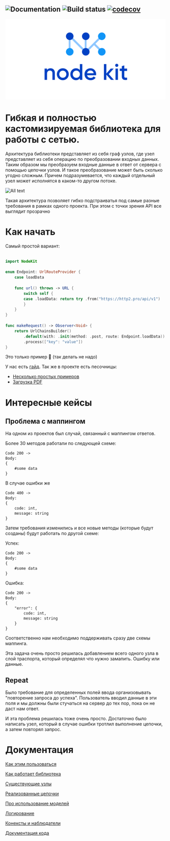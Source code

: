 ![Documentation](https://lastsprint.dev/CoreNetKit/Docs/swift_output/badge.svg)
![Build status](https://travis-ci.org/surfstudio/NodeKit.svg?branch=master)
[![codecov](https://codecov.io/gh/surfstudio/NodeKit/branch/master/graph/badge.svg)](https://codecov.io/gh/surfstudio/NodeKit)
---
<p align="center">
  <img src="Docs/Header.svg">
</p>

# Гибкая и полностью кастомизируемая библиотека для работы с сетью.

Архитектура библиотеки представляет из себя граф узлов, где узел представляет из себя операцию по преобразовании входных данных. Таким образом мы преобразуем входные данные в ответ от сервера с помощью цепочки узлов. И такое преобразование может быть сколько угодно сложным. 
Причем подразумевается, что каждый отдельный узел может исполнятся в каком-то другом потоке.

![All text](Docs/NodeKitHeader.svg)

Такая архитектура позволяет гибко подстраиватья под самые разные требования в рамках одного проекта. 
При этом с точки зрения API все выглядит прозрачно

# Как начать

Самый простой вариант:

```Swift

import NodeKit

enum Endpoint: UrlRouteProvider {
    case loadData

    func url() throws -> URL {
        switch self {
        case .loadData: return try .from("https://http2.pro/api/v1")
        }
    }
}

func makeRequest() -> Observer<Void> {
    return UrlChainsBuilder()
        .default(with: .init(method: .post, route: Endpoint.loadData))
        .process(["key": "value"])
}

```
Это только пример 🙂 (так делать не надо)

У нас есть [гайд](Docs/GettingStarted). 
Так же в проекте есть песочницы:
- [Несколько простых примеров](SimpleExample.playground)
- [Загрузка PDF](LoadPdfPlayground.playground)

# Интересные кейсы

## Проблема с маппингом

На одном из проектов был случай, связанный с маппингом ответов.

Более 30 методов работали по следующей схеме:

```
Code 200 ->
Body:
{
    #some data
}
```
В случае ошибки же
```
Code 400 ->
Body:
{
    code: int,
    message: string
}

```
Затем требования изменились и все новые методы (которые будут созданы) будут работать по другой схеме:

Успех:
```
Code 200 ->
Body:
{
    #some data
}
```

Ошибка:

```
Code 200 ->
Body:
{
    "error": {
        code: int,
        message: string
    }
}
```

Соответственно нам необходимо поддерживать сразу две схемы маппинга. 

Эта задача очень просто решилась добавлением всего одного узла в слой траспорта, который определял что нужно замапить.
Ошибку или данные. 

## Repeat

Было требование для определенных полей ввода организовывать "повторение запроса до успеха". 
Пользователь вводил данные в эти поля и мы должны были стучаться на сервер до тех пор, пока он не даст нам ответ. 

И эта проблема решилась тоже очень просто. Достаточно было написать узел, который в случае ошибки тротлил выполнение цепочки, а затем повторял запрос. 

# Документация

[Как этим пользоваться](/Docs/Usage.md)

[Как работает библиотека](/Docs/Nodes/Basic.md)

[Существующие узлы](/Docs/Nodes/Existing.md)

[Реализованные цепочки](/Docs/Chains.md)

[Про использование моделей](/Docs/Models.md)

[Логирование](/Docs/Log/Log.md)

[Конексты и наблюдатели](/Docs/Contexts.md)

[Документация кода](https://lastsprint.dev/CoreNetKit/Docs/swift_output/)

